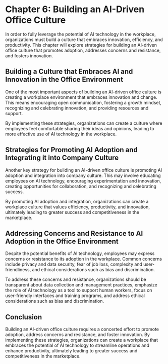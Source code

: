 Chapter 6: Building an AI-Driven Office Culture
===============================================

In order to fully leverage the potential of AI technology in the workplace, organizations must build a culture that embraces innovation, efficiency, and productivity. This chapter will explore strategies for building an AI-driven office culture that promotes adoption, addresses concerns and resistance, and fosters innovation.

Building a Culture that Embraces AI and Innovation in the Office Environment
----------------------------------------------------------------------------

One of the most important aspects of building an AI-driven office culture is creating a workplace environment that embraces innovation and change. This means encouraging open communication, fostering a growth mindset, recognizing and celebrating innovation, and providing resources and support.

By implementing these strategies, organizations can create a culture where employees feel comfortable sharing their ideas and opinions, leading to more effective use of AI technology in the workplace.

Strategies for Promoting AI Adoption and Integrating it into Company Culture
----------------------------------------------------------------------------

Another key strategy for building an AI-driven office culture is promoting AI adoption and integration into company culture. This may involve educating employees on AI technology, encouraging experimentation and innovation, creating opportunities for collaboration, and recognizing and celebrating success.

By promoting AI adoption and integration, organizations can create a workplace culture that values efficiency, productivity, and innovation, ultimately leading to greater success and competitiveness in the marketplace.

Addressing Concerns and Resistance to AI Adoption in the Office Environment
---------------------------------------------------------------------------

Despite the potential benefits of AI technology, employees may express concerns or resistance to its adoption in the workplace. Common concerns include privacy and data security, fear of job loss, complexity and user-friendliness, and ethical considerations such as bias and discrimination.

To address these concerns and resistance, organizations should be transparent about data collection and management practices, emphasize the role of AI technology as a tool to support human workers, focus on user-friendly interfaces and training programs, and address ethical considerations such as bias and discrimination.

Conclusion
----------

Building an AI-driven office culture requires a concerted effort to promote adoption, address concerns and resistance, and foster innovation. By implementing these strategies, organizations can create a workplace that embraces the potential of AI technology to streamline operations and enhance productivity, ultimately leading to greater success and competitiveness in the marketplace.
